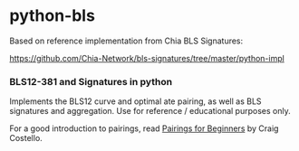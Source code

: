 # python-bls
Based on reference implementation from Chia BLS Signatures:

https://github.com/Chia-Network/bls-signatures/tree/master/python-impl

### BLS12-381 and Signatures in python

Implements the BLS12 curve and optimal ate pairing, as well
as BLS signatures and aggregation. Use for reference / educational purposes only.

For a good introduction to pairings, read [Pairings for Beginners](http://www.craigcostello.com.au/pairings/PairingsForBeginners.pdf) by Craig Costello.
